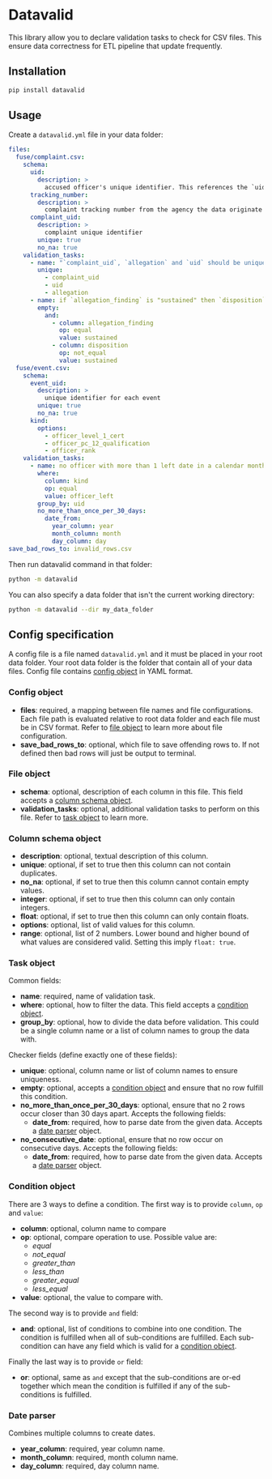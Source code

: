 # Datavalid

This library allow you to declare validation tasks to check for CSV files. This ensure data correctness for ETL pipeline that update frequently.

## Installation

```bash
pip install datavalid
```

## Usage

Create a `datavalid.yml` file in your data folder:

```yaml
files:
  fuse/complaint.csv:
    schema:
      uid:
        description: >
          accused officer's unique identifier. This references the `uid` column in personnel.csv
      tracking_number:
        description: >
          complaint tracking number from the agency the data originate from
      complaint_uid:
        description: >
          complaint unique identifier
        unique: true
        no_na: true
    validation_tasks:
      - name: "`complaint_uid`, `allegation` and `uid` should be unique together"
        unique:
          - complaint_uid
          - uid
          - allegation
      - name: if `allegation_finding` is "sustained" then `disposition` should also be "sustained"
        empty:
          and:
            - column: allegation_finding
              op: equal
              value: sustained
            - column: disposition
              op: not_equal
              value: sustained
  fuse/event.csv:
    schema:
      event_uid:
        description: >
          unique identifier for each event
        unique: true
        no_na: true
      kind:
        options:
          - officer_level_1_cert
          - officer_pc_12_qualification
          - officer_rank
    validation_tasks:
      - name: no officer with more than 1 left date in a calendar month
        where:
          column: kind
          op: equal
          value: officer_left
        group_by: uid
        no_more_than_once_per_30_days:
          date_from:
            year_column: year
            month_column: month
            day_column: day
save_bad_rows_to: invalid_rows.csv
```

Then run datavalid command in that folder:

```bash
python -m datavalid
```

You can also specify a data folder that isn't the current working directory:

```bash
python -m datavalid --dir my_data_folder
```

## Config specification

A config file is a file named `datavalid.yml` and it must be placed in your root data folder. Your root data folder is the folder that contain all of your data files. Config file contains [config object](#config-object) in YAML format.

### Config object

- **files**: required, a mapping between file names and file configurations. Each file path is evaluated relative to root data folder and each file must be in CSV format. Refer to [file object](#file-object) to learn more about file configuration.
- **save_bad_rows_to**: optional, which file to save offending rows to. If not defined then bad rows will just be output to terminal.

### File object

- **schema**: optional, description of each column in this file. This field accepts a [column schema object](#column-schema-object).
- **validation_tasks**: optional, additional validation tasks to perform on this file. Refer to [task object](#task-object) to learn more.

### Column schema object

- **description**: optional, textual description of this column.
- **unique**: optional, if set to true then this column can not contain duplicates.
- **no_na**: optional, if set to true then this column cannot contain empty values.
- **integer**: optional, if set to true then this column can only contain integers.
- **float**: optional, if set to true then this column can only contain floats.
- **options**: optional, list of valid values for this column.
- **range**: optional, list of 2 numbers. Lower bound and higher bound of what values are considered valid. Setting this imply `float: true`.

### Task object

Common fields:

- **name**: required, name of validation task.
- **where**: optional, how to filter the data. This field accepts a [condition object](#condition-object).
- **group_by**: optional, how to divide the data before validation. This could be a single column name or a list of column names to group the data with.

Checker fields (define exactly one of these fields):

- **unique**: optional, column name or list of column names to ensure uniqueness.
- **empty**: optional, accepts a [condition object](#condition-object) and ensure that no row fulfill this condition.
- **no_more_than_once_per_30_days**: optional, ensure that no 2 rows occur closer than 30 days apart. Accepts the following fields:
  - **date_from**: required, how to parse date from the given data. Accepts a [date parser](#date-parser) object.
- **no_consecutive_date**: optional, ensure that no row occur on consecutive days. Accepts the following fields:
  - **date_from**: required, how to parse date from the given data. Accepts a [date parser](#date-parser) object.

### Condition object

There are 3 ways to define a condition. The first way is to provide `column`, `op` and `value`:

- **column**: optional, column name to compare
- **op**: optional, compare operation to use. Possible value are:
  - _equal_
  - _not_equal_
  - _greater_than_
  - _less_than_
  - _greater_equal_
  - _less_equal_
- **value**: optional, the value to compare with.

The second way is to provide `and` field:

- **and**: optional, list of conditions to combine into one condition. The condition is fulfilled when all of sub-conditions are fulfilled. Each sub-condition can have any field which is valid for a [condition object](#condition-object).

Finally the last way is to provide `or` field:

- **or**: optional, same as `and` except that the sub-conditions are or-ed together which mean the condition is fulfilled if any of the sub-conditions is fulfilled.

### Date parser

Combines multiple columns to create dates.

- **year_column**: required, year column name.
- **month_column**: required, month column name.
- **day_column**: required, day column name.
